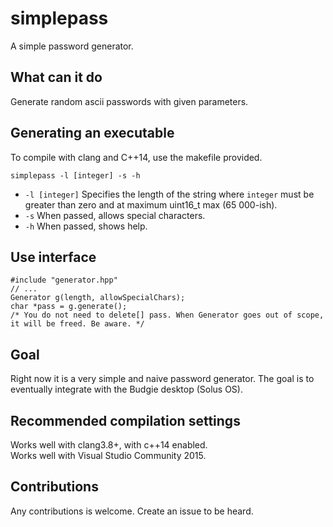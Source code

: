 # simplepass
A simple password generator.

## What can it do
Generate random ascii passwords with given parameters.

## Generating an executable
To compile with clang and C++14, use the makefile provided.

```
simplepass -l [integer] -s -h
``` 

* `-l [integer]` Specifies the length of the string where `integer` must be greater than zero and at maximum uint16_t max (65 000-ish).
* `-s` When passed, allows special characters.
* `-h` When passed, shows help. 

## Use interface
```
#include "generator.hpp"
// ...
Generator g(length, allowSpecialChars); 
char *pass = g.generate(); 
/* You do not need to delete[] pass. When Generator goes out of scope, it will be freed. Be aware. */
```

## Goal 
Right now it is a very simple and naive password generator. 
The goal is to eventually integrate with the Budgie desktop (Solus OS).

## Recommended compilation settings
Works well with clang3.8+, with c++14 enabled.  
Works well with Visual Studio Community 2015.

## Contributions 
Any contributions is welcome. Create an issue to be heard.
